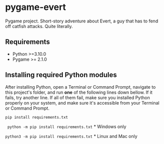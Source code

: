 # pygame-evert
Pygame project. Short-story adventure about Evert, a guy that has to fend off catfish attacks. Quite literally.

## Requirements
- Python >=3.10.0
- Pygame >= 2.1.0

## Installing required Python modules

After installing Python, open a Terminal or Command Prompt, navigate to this project's folder, and run **one** of the following lines down bellow. If it fails, try another line. If all of them fail, make sure you installed Python properly on your system, and make sure it's accessible from your Terminal or Command Prompt.

`pip install requirements.txt`

` python -m pip install requirements.txt` \* Windows only

`python3 -m pip install requirements.txt` * Linux and Mac only

